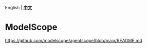 English | [**中文**](./README_ZH.md)

# ModelScope

https://github.com/modelscope/agentscope/blob/main/README.md